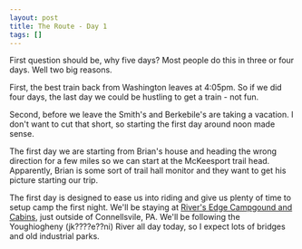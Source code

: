 ```yaml
---
layout: post
title: The Route - Day 1
tags: []
---
```


<p>
First question should be, why five days? Most people do this in three or four days. Well two big reasons.

</p>
<p>
First, the best train back from Washington leaves at 4:05pm. So if we did four days, the last day we could be hustling to get a train - not fun.

</p>
<p>
Second, before we leave the Smith's and Berkebile's are taking a vacation. I don't want to cut that short, so starting the first day around noon made sense.

</p>
<p>
</p>
<p>
The first day we are starting from Brian's house and heading the wrong direction for a few miles so we can start at the McKeesport trail head. Apparently, Brian is some sort of trail hall monitor and they want to get his picture starting our trip.

</p>
<p>
The first day is designed to ease us into riding and give us plenty of time to setup camp the first night. We'll be staying at <a href="http://www.campriversedge.com/">River's Edge Campgound and Cabins</a>, just outside of Connellsvile, PA. We'll be following the Youghiogheny (<span class="IPA" title="Pronunciation in the International Phonetic Alphabet (IPA)">jk????e??ni</span>) River all day today, so I expect lots of bridges and old industrial parks.

</p>
